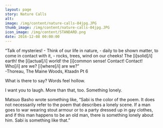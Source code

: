 ```yaml
---
layout: page
story: Nature Calls
alt:
image: /img/content/nature-calls-04jpg.JPG
thumb_image: /img/content/nature-calls-04jpg.JPG
icon_image: /img/content/STANDARD.png
date: 2016-12-08 00:00:00
---
```



“Talk of mysteries! - Think of our life in nature, - daily to be shown matter, to come in contact with it, - rocks, trees, wind on our cheeks! The [i]solid[/i] earth! the [i]actual[/i] world! the [i]common sense! Contact! Contact! Who[/i] are we? [i]where[/i] are we?”
<br>-Thoreau, The Maine Woods, Ktaadn Pt 6

What is there to say? Words feel hollow.

I want you to laugh. More than that, too. Something lonely.

Matsuo Basho wrote something like, “Sabi is the color of the poem. It does not necessarily refer to the poem that describes a lonely scene. If a man goes to war wearing stout armour or to a party dressed up in gay clothes, and if this man happens to be an old man, there is something lonely about him. Sabi is something like that.”